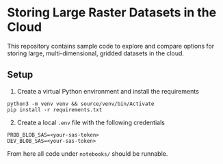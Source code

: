 # Storing Large Raster Datasets in the Cloud

This repository contains sample code to explore and compare options for storing large, multi-dimensional, gridded datasets in the cloud. 

## Setup

1. Create a virtual Python environment and install the requirements

```
python3 -m venv venv && source/venv/bin/Activate
pip install -r requirements.txt
```

2. Create a local `.env` file with the following credentials

```
PROD_BLOB_SAS=<your-sas-token>
DEV_BLOB_SAS=<your-sas-token>
```

From here all code under `notebooks/` should be runnable. 